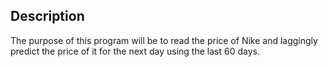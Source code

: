 ## Description

The purpose of this program will be to read the price of Nike and laggingly predict the price of it for the next day using the last 60 days. 